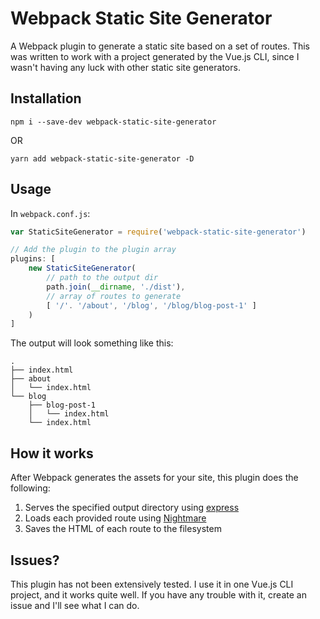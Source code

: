 # Webpack Static Site Generator

A Webpack plugin to generate a static site based on a set of routes.
This was written to work with a project generated by the Vue.js CLI,
since I wasn't having any luck with other static site generators.

## Installation

`npm i --save-dev webpack-static-site-generator`

OR

`yarn add webpack-static-site-generator -D`

## Usage

In `webpack.conf.js`:

```js
var StaticSiteGenerator = require('webpack-static-site-generator')

// Add the plugin to the plugin array
plugins: [
    new StaticSiteGenerator(
        // path to the output dir
        path.join(__dirname, './dist'), 
        // array of routes to generate
        [ '/'. '/about', '/blog', '/blog/blog-post-1' ]
    )
]
```

The output will look something like this:

```
.
├── index.html
├── about
│   └── index.html
└── blog
    ├── blog-post-1
    │   └── index.html
    └── index.html
```

## How it works

After Webpack generates the assets for your site, this plugin does the following:

1. Serves the specified output directory using [express](https://github.com/expressjs/express)
1. Loads each provided route using [Nightmare](https://github.com/segmentio/nightmare)
1. Saves the HTML of each route to the filesystem

## Issues?

This plugin has not been extensively tested.  I use it in one Vue.js CLI project,
and it works quite well.  If you have any trouble with it, create an issue and
I'll see what I can do.